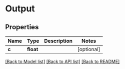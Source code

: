 # Output

## Properties
Name | Type | Description | Notes
------------ | ------------- | ------------- | -------------
**c** | **float** |  | [optional] 

[[Back to Model list]](../README.md#documentation-for-models) [[Back to API list]](../README.md#documentation-for-api-endpoints) [[Back to README]](../README.md)


